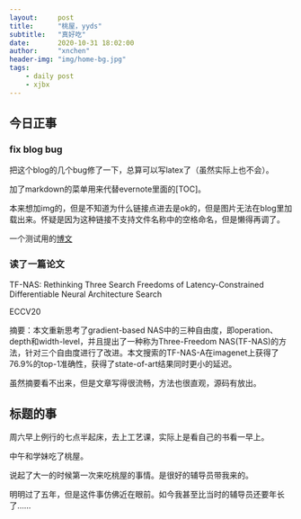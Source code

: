 ```yaml
---
layout:     post
title:      "桃屋，yyds"
subtitle:   "真好吃"
date:       2020-10-31 18:02:00
author:     "xnchen"
header-img: "img/home-bg.jpg"
tags:
    - daily post
    - xjbx
---
```


## 今日正事

### fix blog bug

把这个blog的几个bug修了一下，总算可以写latex了（虽然实际上也不会）。

加了markdown的菜单用来代替evernote里面的[TOC]。

本来想加img的，但是不知道为什么链接点进去是ok的，但是图片无法在blog里加载出来。怀疑是因为这种链接不支持文件名称中的空格命名，但是懒得再调了。

一个测试用的[博文](https://kyokoning.github.io/2020/10/31/DNN-Co-Design/)

### 读了一篇论文

TF-NAS: Rethinking Three Search Freedoms of Latency-Constrained Differentiable Neural Architecture Search

ECCV20

摘要：本文重新思考了gradient-based NAS中的三种自由度，即operation、depth和width-level，并且提出了一种称为Three-Freedom NAS(TF-NAS)的方法，针对三个自由度进行了改进。本文搜索的TF-NAS-A在imagenet上获得了76.9%的top-1准确性，获得了state-of-art结果同时更小的延迟。

虽然摘要看不出来，但是文章写得很流畅，方法也很直观，源码有放出。


## 标题的事

周六早上例行的七点半起床，去上工艺课，实际上是看自己的书看一早上。

中午和学妹吃了桃屋。

说起了大一的时候第一次来吃桃屋的事情。是很好的辅导员带我来的。

明明过了五年，但是这件事仿佛近在眼前。如今我甚至比当时的辅导员还要年长了……




